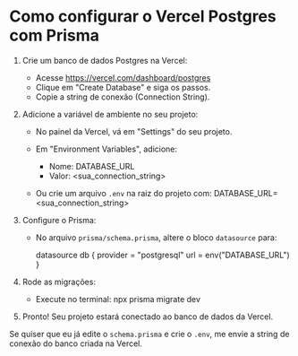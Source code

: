 # Como configurar o Vercel Postgres com Prisma

1. Crie um banco de dados Postgres na Vercel:
   - Acesse https://vercel.com/dashboard/postgres
   - Clique em "Create Database" e siga os passos.
   - Copie a string de conexão (Connection String).

2. Adicione a variável de ambiente no seu projeto:
   - No painel da Vercel, vá em "Settings" do seu projeto.
   - Em "Environment Variables", adicione:
     - Nome: DATABASE_URL
     - Valor: <sua_connection_string>

   - Ou crie um arquivo `.env` na raiz do projeto com:
     DATABASE_URL=<sua_connection_string>

3. Configure o Prisma:
   - No arquivo `prisma/schema.prisma`, altere o bloco `datasource` para:

     datasource db {
       provider = "postgresql"
       url      = env("DATABASE_URL")
     }

4. Rode as migrações:
   - Execute no terminal:
     npx prisma migrate dev

5. Pronto! Seu projeto estará conectado ao banco de dados da Vercel.

Se quiser que eu já edite o `schema.prisma` e crie o `.env`, me envie a string de conexão do banco criada na Vercel.
